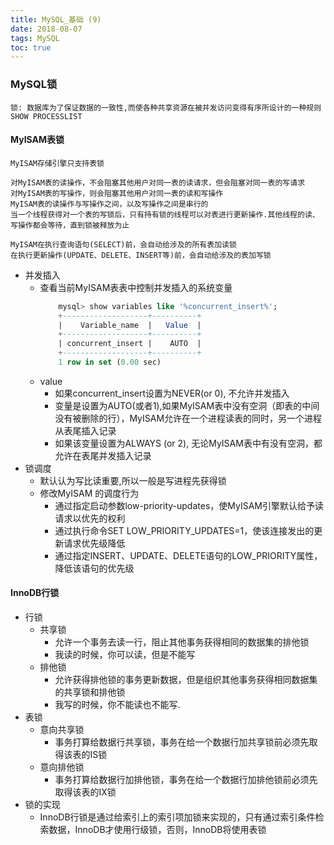 ```yaml
---
title: MySQL_基础 (9)
date: 2018-08-07
tags: MySQL
toc: true
---
```


### MySQL锁 
    锁: 数据库为了保证数据的一致性,而使各种共享资源在被并发访问变得有序所设计的一种规则
    SHOW PROCESSLIST

<!-- more -->

#### MyISAM表锁
    MyISAM存储引擎只支持表锁
    
    对MyISAM表的读操作，不会阻塞其他用户对同一表的读请求，但会阻塞对同一表的写请求
    对MyISAM表的写操作，则会阻塞其他用户对同一表的读和写操作
    MyISAM表的读操作与写操作之间，以及写操作之间是串行的
    当一个线程获得对一个表的写锁后，只有持有锁的线程可以对表进行更新操作.其他线程的读、写操作都会等待，直到锁被释放为止

    MyISAM在执行查询语句(SELECT)前，会自动给涉及的所有表加读锁
    在执行更新操作(UPDATE、DELETE、INSERT等)前，会自动给涉及的表加写锁
- 并发插入
    * 查看当前MyISAM表表中控制并发插入的系统变量
        ```sql
            mysql> show variables like '%concurrent_insert%';
            +-------------------+----------+
            |    Variable_name  |   Value  |
            +-------------------+----------+
            | concurrent_insert |    AUTO  |
            +-------------------+----------+
            1 row in set (0.00 sec)
        ```
    * value
        * 如果concurrent_insert设置为NEVER(or 0), 不允许并发插入
        * 变量是设置为AUTO(或者1),如果MyISAM表中没有空洞（即表的中间没有被删除的行），MyISAM允许在一个进程读表的同时，另一个进程从表尾插入记录
        * 如果该变量设置为ALWAYS (or 2), 无论MyISAM表中有没有空洞，都允许在表尾并发插入记录
- 锁调度
    * 默认认为写比读重要,所以一般是写进程先获得锁
    * 修改MyISAM 的调度行为
        * 通过指定启动参数low-priority-updates，使MyISAM引擎默认给予读请求以优先的权利
        * 通过执行命令SET LOW_PRIORITY_UPDATES=1，使该连接发出的更新请求优先级降低
        * 通过指定INSERT、UPDATE、DELETE语句的LOW_PRIORITY属性，降低该语句的优先级

#### InnoDB行锁
- 行锁
    * 共享锁
        * 允许一个事务去读一行，阻止其他事务获得相同的数据集的排他锁
        * 我读的时候，你可以读，但是不能写
    * 排他锁
        * 允许获得排他锁的事务更新数据，但是组织其他事务获得相同数据集的共享锁和排他锁
        * 我写的时候，你不能读也不能写.
- 表锁
    * 意向共享锁
        * 事务打算给数据行共享锁，事务在给一个数据行加共享锁前必须先取得该表的IS锁
    * 意向排他锁
        * 事务打算给数据行加排他锁，事务在给一个数据行加排他锁前必须先取得该表的IX锁
- 锁的实现
    * InnoDB行锁是通过给索引上的索引项加锁来实现的，只有通过索引条件检索数据，InnoDB才使用行级锁，否则，InnoDB将使用表锁
    